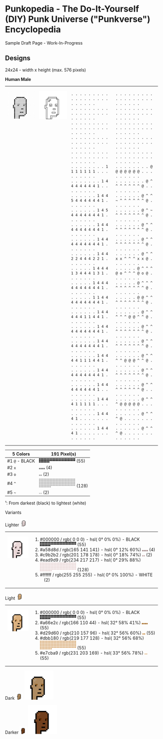 # Punkopedia  - The Do-It-Yourself (DIY) Punk Universe ("Punkverse") Encyclopedia


Sample Draft Page - Work-In-Progress



## Designs

24x24 - width x height  (max. 576 pixels)


**Human Male**


<table width="100%">
<tr>
<td markdown="1" style="vertical-align: top;">

![](i/human-male_spec.png)

</td>
<td markdown="1" style="vertical-align: top;">

![](i/human-male_sketch.png)

</td>
<td markdown="1" style="vertical-align: top;">

```
. . . . . . . . . . . . . . . . . . . . . . . .
. . . . . . . . . . . . . . . . . . . . . . . .
. . . . . . . . . . . . . . . . . . . . . . . .
. . . . . . . . . . . . . . . . . . . . . . . .
. . . . . . . . . . . . . . . . . . . . . . . .
. . . . . . . . 1 1 1 1 1 1 1 . . . . . . . . .
. . . . . . . 1 4 4 4 4 4 4 4 1 . . . . . . . .
. . . . . . 1 4 4 5 4 4 4 4 4 4 1 . . . . . . .
. . . . . . 1 4 5 4 4 4 4 4 4 4 1 . . . . . . .
. . . . . . 1 4 4 4 4 4 4 4 4 4 1 . . . . . . .
. . . . . . 1 4 4 4 4 4 4 4 4 4 1 . . . . . . .
. . . . . . 1 4 4 2 2 4 4 4 2 2 1 . . . . . . .
. . . . . 1 4 4 4 1 3 4 4 4 1 3 1 . . . . . . .
. . . . . 1 4 4 4 4 4 4 4 4 4 4 1 . . . . . . .
. . . . . 1 1 4 4 4 4 4 4 4 4 4 1 . . . . . . .
. . . . . . 1 4 4 4 4 4 1 1 4 4 1 . . . . . . .
. . . . . . 1 4 4 4 4 4 4 4 4 4 1 . . . . . . .
. . . . . . 1 4 4 4 4 4 4 4 4 4 1 . . . . . . .
. . . . . . 1 4 4 4 4 1 1 1 4 4 1 . . . . . . .
. . . . . . 1 4 4 4 4 4 4 4 4 4 1 . . . . . . .
. . . . . . 1 4 4 4 4 4 4 4 4 1 . . . . . . . .
. . . . . . 1 4 4 4 1 1 1 1 1 . . . . . . . . .
. . . . . . 1 4 4 4 1 . . . . . . . . . . . . .
. . . . . . 1 4 4 4 1 . . . . . . . . . . . . .
```

</td>
<td markdown="1" style="vertical-align: top;">

```
. . . . . . . . . . . . . . . . . . . . . . . .
. . . . . . . . . . . . . . . . . . . . . . . .
. . . . . . . . . . . . . . . . . . . . . . . .
. . . . . . . . . . . . . . . . . . . . . . . .
. . . . . . . . . . . . . . . . . . . . . . . .
. . . . . . . . @ @ @ @ @ @ @ . . . . . . . . .
. . . . . . . @ ^ ^ ^ ^ ^ ^ ^ @ . . . . . . . .
. . . . . . @ ^ ^ ~ ^ ^ ^ ^ ^ ^ @ . . . . . . .
. . . . . . @ ^ ~ ^ ^ ^ ^ ^ ^ ^ @ . . . . . . .
. . . . . . @ ^ ^ ^ ^ ^ ^ ^ ^ ^ @ . . . . . . .
. . . . . . @ ^ ^ ^ ^ ^ ^ ^ ^ ^ @ . . . . . . .
. . . . . . @ ^ ^ x x ^ ^ ^ x x @ . . . . . . .
. . . . . @ ^ ^ ^ @ o ^ ^ ^ @ o @ . . . . . . .
. . . . . @ ^ ^ ^ ^ ^ ^ ^ ^ ^ ^ @ . . . . . . .
. . . . . @ @ ^ ^ ^ ^ ^ ^ ^ ^ ^ @ . . . . . . .
. . . . . . @ ^ ^ ^ ^ ^ @ @ ^ ^ @ . . . . . . .
. . . . . . @ ^ ^ ^ ^ ^ ^ ^ ^ ^ @ . . . . . . .
. . . . . . @ ^ ^ ^ ^ ^ ^ ^ ^ ^ @ . . . . . . .
. . . . . . @ ^ ^ ^ ^ @ @ @ ^ ^ @ . . . . . . .
. . . . . . @ ^ ^ ^ ^ ^ ^ ^ ^ ^ @ . . . . . . .
. . . . . . @ ^ ^ ^ ^ ^ ^ ^ ^ @ . . . . . . . .
. . . . . . @ ^ ^ ^ @ @ @ @ @ . . . . . . . . .
. . . . . . @ ^ ^ ^ @ . . . . . . . . . . . . .
. . . . . . @ ^ ^ ^ @ . . . . . . . . . . . . .
```

</td>
</tr>
</table>



| 5 Colors | 191 Pixel(s)|
|------|------|
| \#1 `@` - BLACK | ![](i/human-male_color1.png) (55)  |
|  \#2 `x` | ![](i/human-male_color2.png) (4)   |
|  \#3 `o` | ![](i/human-male_color3.png) (2)   |
|  \#4 `^` | ![](i/human-male_color4.png) (128)   |
|  \#5 `~` | ![](i/human-male_color5.png) (2)  |

¹: From darkest (black) to lightest (white)


Variants

Lighter  ![](i/human-male_lighter.png)


<table width="100%">
<tr>
<td markdown="1" style="vertical-align: top;">

![](i/human-male_lighter4x.png)

</td>
<td markdown="1" style="vertical-align: top;">

1.   #000000 / rgb(  0   0   0) - hsl(  0°   0%   0%)           - BLACK  ![](i/human-male_lighter_color1.png) (55)
2.   #a58d8d / rgb(165 141 141) - hsl(  0°  12%  60%)  ![](i/human-male_lighter_color2.png) (4)
3.   #c9b2b2 / rgb(201 178 178) - hsl(  0°  18%  74%)  ![](i/human-male_lighter_color3.png) (2)
4.  #ead9d9 / rgb(234 217 217) - hsl(  0°  29%  88%)   ![](i/human-male_lighter_color4.png) (128)
5.    #ffffff / rgb(255 255 255) - hsl(  0°   0% 100%)           - WHITE  ![](i/human-male_lighter_color5.png) (2)

</td>
</tr>
</table>


Light  ![](i/human-male_light.png)

<table width="100%">
<tr>
<td markdown="1" style="vertical-align: top;">

![](i/human-male_light4x.png)

</td>
<td markdown="1" style="vertical-align: top;">

1.  #000000 / rgb(  0   0   0) - hsl(  0°   0%   0%)  - BLACK  ![](i/human-male_light_color1.png) (55)
2.  #a66e2c / rgb(166 110  44) - hsl( 32°  58%  41%)  ![](i/human-male_light_color2.png) (55)
3.  #d29d60 / rgb(210 157  96) - hsl( 32°  56%  60%)  ![](i/human-male_light_color3.png) (55)
4.  #dbb180 / rgb(219 177 128) - hsl( 32°  56%  68%)  ![](i/human-male_light_color4.png) (55)
5.  #e7cba9 / rgb(231 203 169) - hsl( 33°  56%  78%)  ![](i/human-male_light_color5.png) (55)

</td>
</tr>
</table>

Dark   ![](i/human-male_dark.png) ![](i/human-male_dark4x.png)

Darker  ![](i/human-male_darker.png) ![](i/human-male_darker4x.png)
